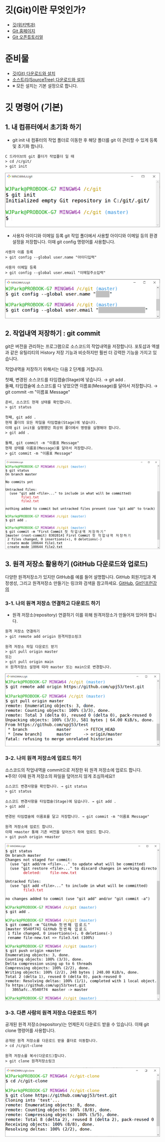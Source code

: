 # 깃(Git)이란 무엇인가?
  + [깃(위키백과)](https://ko.wikipedia.org/wiki/%EA%B9%83_(%EC%86%8C%ED%94%84%ED%8A%B8%EC%9B%A8%EC%96%B4))
  + [Git 홈페이지](https://git-scm.com)
  + [Git 오픈튜토리얼](https://opentutorials.org/module/155/2475)
# 준비물
  + [깃(Git) 다운로드와 설치](https://git-scm.com/downloads)
  + [소스트리(SourceTree) 다운로드와 설치](https://www.sourcetreeapp.com)
  + ※ 모든 설치는 기본 설정으로 합니다.
# 깃 명령어 (기본)
## 1. 내 컴퓨터에서 초기화 하기
+ git init
내 컴퓨터의 작업 폴더로 이동한 후 해당 폴더를 git 이 관리할 수 있게 등록 및 초기화 합니다.
```
C 드라이브의 git 폴더가 작업폴더 일 때
> cd /c/git/
> git init
```
![git-init](./images/git-init.png)

+ 사용자 아이디와 이메일 등록
git 작업 폴더에서 사용할 아이디와 이메일 등의 환경설정을 저장합니다.
이때 git config 명령어를 사용합니다.
```
사용자 이름 등록
> git config --global user.name "아이디입력"

사용자 이메일 등록
> git config --global user.email "이메일주소입력"
```
![git-config](./images/git-config.png)

## 2. 작업내역 저장하기 : git commit
git은 버전을 관리하는 프로그램으로 소스코드의 작업내역을 저장합니다. 포토샵과 엑셀과 같은 유틸리티의 History 저장 기능과 비슷하지만 훨씬 더 강력한 기능을 가지고 있습니다.  
  
작업내역을 저장하기 위해서는 다음 2 단계를 거칩니다.  
  
첫째,  변경된 소스코드를 타임캡슐(Stage)에 넣습니다. → git add .  
둘째,  타입캡슐에 소스코드를 다 넣었으면 이름표(Message)를 달아서 저장합니다. → git commit -m "이름표 Message"

```
준비, 소스코드 현재 상태를 확인합니다.
> git status

첫째, git add .
현재 폴더의 모든 파일을 타임캡슐(Stage)에 넣습니다.
이때 git init을 실행했던 최상위 폴더에서 명령을 실행해야 합니다.
> git add .

둘째, git commit -m "이름표 Message"
현재 상태를 이름표(Message)를 달아서 저장합니다.
> git commit -m "이름표 Message"
```
![git-commit](./images/git-commit.png)

## 3. 원격 저장소 활용하기 (GitHub 다운로드와 업로드)
다양한 원격저장소가 있지만 GitHub를 예를 들어 설명합니다. GitHub 회원가입과 계정생성, 그리고 원격저장소 만들기는 링크와 검색을 참고하세요. [GitHub](https://github.com), [Git인프런강의](https://www.inflearn.com/course/git-and-github)

### 3-1. 나의 원격 저장소 연결하고 다운로드 하기
+ 원격 저장소(repository) 연결하기
이를 위해 원격저장소가 만들어져 있어야 합니다.
```
원격 저장소 연결하기
> git remote add origin 원격저장소링크

원격 저장소 파일 다운로드 받기
> git pull origin master
또는
> git pull origin main
※ 원격저장소 설정에 따라 master 또는 main으로 변경합니다.
```
![git-remote-pull](./images/git-remote-pull.png)

### 3-2. 나의 원격 저장소에 업로드 하기
소스코드의 작업내역을 commit으로 저장한 뒤 원격 저장소에 업로드 합니다.  
※주의! 이때 원격 저장소의 파일을 덮어쓰지 않게 조심하세요!!

```
소스코드 변경사항을 확인합니다. → git status
> git status

소스코드 변경사항을 타임캡슐(Stage)에 담습니다. → git add .
> git add .

변경된 타임캡슐에 이름표를 달고 저장합니다. → git commit -m "이름표 Message"

원격 저장소에 업로드 합니다.
이때 +master 통해 기존 버전을 덮어쓰기 하여 업로드 합니다.
> git push origin +master
```
![git-push](./images/git-push.png)


### 3-3. 다른 사람의 원격 저장소 다운로드 하기
공개된 원격 저장소(repository)는 언제든지 다운로드 받을 수 있습니다. 이때 git clone 명령어를 사용합니다.
```
공개된 원격 저장소를 다운로드 받을 폴더로 이동합니다.
> cd /c/git-clone

원격 저장소를 복사(다운로드)합니다.
> git clone 원격저장소링크
```
![git-clone](./images/git-clone.png)